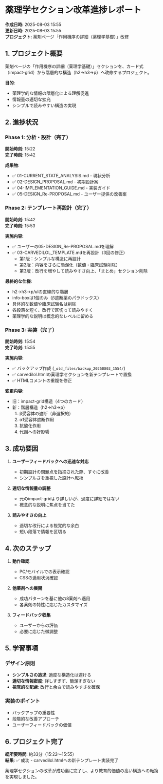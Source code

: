 # 薬理学セクション改革進捗レポート

**作成日時**: 2025-08-03 15:55  
**更新日時**: 2025-08-03 15:55  
**プロジェクト**: 薬剤ページ「作用機序の詳細（薬理学基礎）」改修

## 1. プロジェクト概要

薬剤ページの「作用機序の詳細（薬理学基礎）」セクションを、カード式（impact-grid）から階層的な構造（h2→h3→p）へ改修するプロジェクト。

**目的**:
- 薬理学的な情報の階層化による理解促進
- 情報量の適切な拡充
- シンプルで読みやすい構造の実現

## 2. 進捗状況

### Phase 1: 分析・設計（完了）

**開始時刻**: 15:22  
**完了時刻**: 15:42

**成果物**:
- ✅ 01-CURRENT_STATE_ANALYSIS.md - 現状分析
- ✅ 02-DESIGN_PROPOSAL.md - 初期設計案
- ✅ 04-IMPLEMENTATION_GUIDE.md - 実装ガイド
- ✅ 05-DESIGN_Re-PROPOSAL.md - ユーザー提供の改善案

### Phase 2: テンプレート再設計（完了）

**開始時刻**: 15:42  
**完了時刻**: 15:53

**実施内容**:
- ✅ ユーザーの05-DESIGN_Re-PROPOSAL.mdを理解
- ✅ 03-CARVEDILOL_TEMPLATE.mdを再設計（3回の修正）
  - 第1版：シンプルな構造に再設計
  - 第2版：内容をさらに簡潔化（数値・臨床試験削除）
  - 第3版：改行を増やして読みやすさ向上、「まとめ」セクション削除

**最終的な仕様**:
- h2→h3→p/ulの直線的な階層
- info-boxは1個のみ（β遮断薬のパラドックス）
- 具体的な数値や臨床試験名は削除
- 各段落を短く、改行で区切って読みやすく
- 薬理学的な説明は概念的なレベルに留める

### Phase 3: 実装（完了）

**開始時刻**: 15:54  
**完了時刻**: 15:55

**実施内容**:
- ✅ バックアップ作成 (`_old_files/backup_20250803_1554/`)
- ✅ carvedilol.htmlの薬理学セクションを新テンプレートで置換
- ✅ HTMLコメントの重複を修正

**変更内容**:
- 旧：impact-grid構造（4つのカード）
- 新：階層構造（h2→h3→p）
  1. β受容体の遮断（非選択的）
  2. α1受容体遮断作用
  3. 抗酸化作用
  4. 代謝への好影響

## 3. 成功要因

1. **ユーザーフィードバックへの迅速な対応**
   - 初期設計の問題点を指摘された際、すぐに改善
   - シンプルさを重視した設計へ転換

2. **適切な情報量の調整**
   - 元のimpact-gridより詳しいが、過度に詳細ではない
   - 概念的な説明に焦点を当てた

3. **読みやすさの向上**
   - 適切な改行による視覚的な余白
   - 短い段落で情報を区切る

## 4. 次のステップ

1. **動作確認**
   - PC/モバイルでの表示確認
   - CSSの適用状況確認

2. **他薬剤への展開**
   - 成功パターンを基に他の8薬剤へ適用
   - 各薬剤の特性に応じたカスタマイズ

3. **フィードバック収集**
   - ユーザーからの評価
   - 必要に応じた微調整

## 5. 学習事項

### デザイン原則
- **シンプルさの追求**: 過度な構造化は避ける
- **適切な情報密度**: 詳しすぎず、簡潔すぎない
- **視覚的な配慮**: 改行と余白で読みやすさを確保

### 実装のポイント
- バックアップの重要性
- 段階的な改善アプローチ
- ユーザーフィードバックの価値

## 6. プロジェクト完了

**総所要時間**: 約33分（15:22〜15:55）  
**結果**: ✅ 成功 - carvedilol.htmlへの新テンプレート実装完了

薬理学セクションの改革が成功裏に完了し、より教育的価値の高い構造への転換を実現しました。